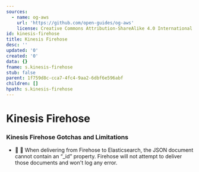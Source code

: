 ```yaml
---
sources:
  - name: og-aws
    url: 'https://github.com/open-guides/og-aws'
    license: Creative Commons Attribution-ShareAlike 4.0 International License
id: kinesis-firehose
title: Kinesis Firehose
desc: ''
updated: '0'
created: '0'
data: {}
fname: s.kinesis-firehose
stub: false
parent: 1f759d8c-cca7-4fc4-9aa2-6dbf6e596abf
children: []
hpath: s.kinesis-firehose
---
```

# Kinesis Firehose

### Kinesis Firehose Gotchas and Limitations

- 🔸 📜 When delivering from Firehose to Elasticsearch, the JSON document cannot contain an “\_id” property. Firehose will not attempt to deliver those documents and won't log any error.
